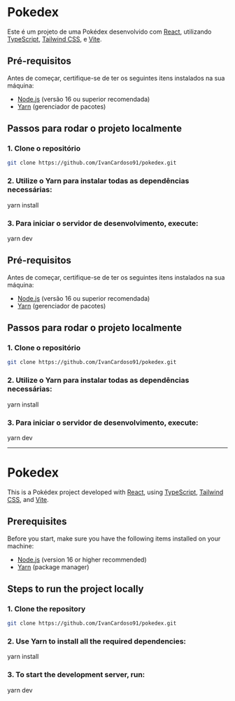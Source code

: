 # Pokedex

Este é um projeto de uma Pokédex desenvolvido com [React](https://reactjs.org/), utilizando [TypeScript](https://www.typescriptlang.org/), [Tailwind CSS](https://tailwindcss.com/), e [Vite](https://vitejs.dev/).

## Pré-requisitos

Antes de começar, certifique-se de ter os seguintes itens instalados na sua máquina:

- [Node.js](https://nodejs.org/) (versão 16 ou superior recomendada)
- [Yarn](https://yarnpkg.com/) (gerenciador de pacotes)

## Passos para rodar o projeto localmente

### 1. Clone o repositório

```bash
git clone https://github.com/IvanCardoso91/pokedex.git
```

### 2. Utilize o Yarn para instalar todas as dependências necessárias:

yarn install

### 3. Para iniciar o servidor de desenvolvimento, execute:

yarn dev

## Pré-requisitos

Antes de começar, certifique-se de ter os seguintes itens instalados na sua máquina:

- [Node.js](https://nodejs.org/) (versão 16 ou superior recomendada)
- [Yarn](https://yarnpkg.com/) (gerenciador de pacotes)

## Passos para rodar o projeto localmente

### 1. Clone o repositório

```bash
git clone https://github.com/IvanCardoso91/pokedex.git
```

### 2. Utilize o Yarn para instalar todas as dependências necessárias:

yarn install

### 3. Para iniciar o servidor de desenvolvimento, execute:

yarn dev
_______________________________________________________________________________________________________________________


# Pokedex

This is a Pokédex project developed with [React](https://reactjs.org/), using [TypeScript](https://www.typescriptlang.org/), [Tailwind CSS](https://tailwindcss.com/), and [Vite](https://vitejs.dev/).

## Prerequisites

Before you start, make sure you have the following items installed on your machine:

- [Node.js](https://nodejs.org/) (version 16 or higher recommended)
- [Yarn](https://yarnpkg.com/) (package manager)

## Steps to run the project locally

### 1. Clone the repository

```bash
git clone https://github.com/IvanCardoso91/pokedex.git
```

### 2. Use Yarn to install all the required dependencies:

yarn install

### 3. To start the development server, run:

yarn dev
